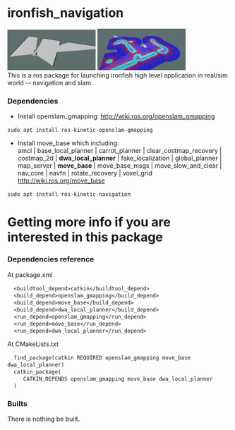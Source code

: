 # ironfish_navigation
<img src="https://github.com/shannon112/IronFish/blob/master/ironfish_navigation/slam.png" width="200"> <img src="https://github.com/shannon112/IronFish/blob/master/ironfish_navigation/navigation.png" width="200">   
This is a ros package for launching ironfish high level application in real/sim world -- navigation and slam. 

### Dependencies
- Install openslam_gmapping:
http://wiki.ros.org/openslam_gmapping
```
sudo apt install ros-kinetic-openslam-gmapping
```
- Install move_base which including:  
amcl | base_local_planner | carrot_planner | clear_costmap_recovery | costmap_2d | **dwa_local_planner** | 
fake_localization | global_planner | map_server | **move_base** | move_base_msgs | move_slow_and_clear | nav_core | navfn | 
rotate_recovery | voxel_grid  
http://wiki.ros.org/move_base
```
sudo apt install ros-kinetic-navigation
```

# Getting more info if you are interested in this package
### Dependencies reference
At package.xml
```
  <buildtool_depend>catkin</buildtool_depend>
  <build_depend>openslam_gmapping</build_depend>
  <build_depend>move_base</build_depend>
  <build_depend>dwa_local_planner</build_depend>
  <run_depend>openslam_gmapping</run_depend>
  <run_depend>move_base</run_depend>
  <run_depend>dwa_local_planner</run_depend>
```
At CMakeLists.txt
```
  find_package(catkin REQUIRED openslam_gmapping move_base dwa_local_planner)
  catkin_package(
     CATKIN_DEPENDS openslam_gmapping move_base dwa_local_planner
  )
```

### Builts
There is nothing be built.
